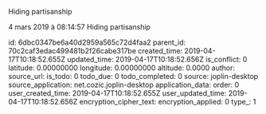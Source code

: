 Hiding partisanship

4 mars 2019 à 08:14:57
Hiding partisanship


id: 6dbc0347be6a40d2959a565c72d4faa2
parent_id: 70c2caf3edac499481b2f26cabe317be
created_time: 2019-04-17T10:18:52.655Z
updated_time: 2019-04-17T10:18:52.656Z
is_conflict: 0
latitude: 0.00000000
longitude: 0.00000000
altitude: 0.0000
author: 
source_url: 
is_todo: 0
todo_due: 0
todo_completed: 0
source: joplin-desktop
source_application: net.cozic.joplin-desktop
application_data: 
order: 0
user_created_time: 2019-04-17T10:18:52.655Z
user_updated_time: 2019-04-17T10:18:52.656Z
encryption_cipher_text: 
encryption_applied: 0
type_: 1